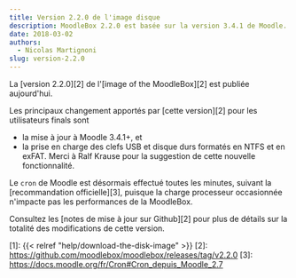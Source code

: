 ```yaml
---
title: Version 2.2.0 de l'image disque
description: MoodleBox 2.2.0 est basée sur la version 3.4.1 de Moodle. Diverses améliorations sont également présentes.
date: 2018-03-02
authors:
  - Nicolas Martignoni
slug: version-2.2.0
---
```


La [version 2.2.0][2] de l'[image of the MoodleBox][2] est publiée aujourd'hui.

Les principaux changement apportés par [cette version][2] pour les utilisateurs finals sont
  - la mise à jour à Moodle 3.4.1+, et
  - la prise en charge des clefs USB et disque durs formatés en NTFS et en exFAT. Merci à Ralf Krause pour la suggestion de cette nouvelle fonctionnalité.

Le `cron` de Moodle est désormais effectué toutes les minutes, suivant la [recommandation officielle][3], puisque la charge processeur occasionnée n'impacte pas les performances de la MoodleBox.

Consultez les [notes de mise à jour sur Github][2] pour plus de détails sur la totalité des modifications de cette version.

 [1]: {{< relref "help/download-the-disk-image" >}}
 [2]: https://github.com/moodlebox/moodlebox/releases/tag/v2.2.0
 [3]: https://docs.moodle.org/fr/Cron#Cron_depuis_Moodle_2.7

